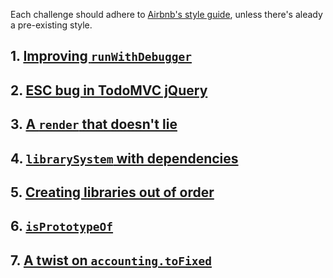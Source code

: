 Each challenge should adhere to [Airbnb's style guide](https://github.com/airbnb/javascript/tree/es5-deprecated/es5), unless there's aleady a pre-existing style.

## 1. [Improving `runWithDebugger`](https://github.com/gordonmzhu/beasts/issues/2)

## 2. [ESC bug in TodoMVC jQuery](https://github.com/gordonmzhu/beasts/issues/5)

## 3. [A `render` that doesn't lie](https://github.com/gordonmzhu/beasts/issues/6)

## 4. [`librarySystem` with dependencies](https://github.com/gordonmzhu/beasts/issues/1)

## 5. [Creating libraries out of order](https://github.com/gordonmzhu/beasts/issues/3)

## 6. [`isPrototypeOf`](https://github.com/gordonmzhu/beasts/issues/4)

## 7. [A twist on `accounting.toFixed`](https://github.com/gordonmzhu/beasts/issues/7)
